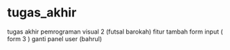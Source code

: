 # tugas_akhir
tugas akhir pemrograman visual 2 (futsal barokah)
fitur tambah form input ( form 3 ) ganti panel user (bahrul)
